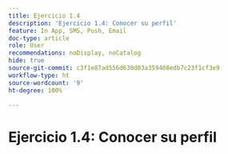 ```yaml
---
title: Ejercicio 1.4
description: 'Ejercicio 1.4: Conocer su perfil'
feature: In App, SMS, Push, Email
doc-type: article
role: User
recommendations: noDisplay, noCatalog
hide: true
source-git-commit: c3f1e87ad556d630d03a359408edb7c23f1cf3e9
workflow-type: ht
source-wordcount: '9'
ht-degree: 100%

---
```



# Ejercicio 1.4: Conocer su perfil
